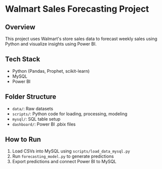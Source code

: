 # Walmart Sales Forecasting Project

## Overview
This project uses Walmart's store sales data to forecast weekly sales using Python and visualize insights using Power BI.

## Tech Stack
- Python (Pandas, Prophet, scikit-learn)
- MySQL
- Power BI

## Folder Structure
- `data/`: Raw datasets
- `scripts/`: Python code for loading, processing, modeling
- `mysql/`: SQL table setup
- `dashboard/`: Power BI .pbix files

## How to Run
1. Load CSVs into MySQL using `scripts/load_data_mysql.py`
2. Run `forecasting_model.py` to generate predictions
3. Export predictions and connect Power BI to MySQL
